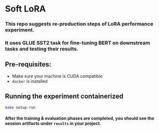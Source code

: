 # Soft LoRA
### This repo suggests re-production steps of LoRA performance experiment.
### It uses GLUE SST2 task for fine-tuning BERT on downstream tasks and testing their results.

## Pre-requisites:
- Make sure your machine is CUDA compatible
- `docker` is installed

## Running the experiment containerized
```bash
make setup-run
```

#### After the training & evaluation phases are completed, you should see the session artifacts under `results` in your project.

